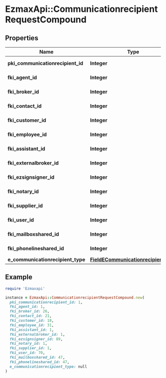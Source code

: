# EzmaxApi::CommunicationrecipientRequestCompound

## Properties

| Name | Type | Description | Notes |
| ---- | ---- | ----------- | ----- |
| **pki_communicationrecipient_id** | **Integer** | The unique ID of the Communicationrecipient. | [optional] |
| **fki_agent_id** | **Integer** | The unique ID of the Agent. | [optional] |
| **fki_broker_id** | **Integer** | The unique ID of the Broker. | [optional] |
| **fki_contact_id** | **Integer** | The unique ID of the Contact | [optional] |
| **fki_customer_id** | **Integer** | The unique ID of the Customer. | [optional] |
| **fki_employee_id** | **Integer** | The unique ID of the Employee. | [optional] |
| **fki_assistant_id** | **Integer** | The unique ID of the Assistant. | [optional] |
| **fki_externalbroker_id** | **Integer** | The unique ID of the Externalbroker. | [optional] |
| **fki_ezsignsigner_id** | **Integer** | The unique ID of the Ezsignsigner | [optional] |
| **fki_notary_id** | **Integer** | The unique ID of the Notary. | [optional] |
| **fki_supplier_id** | **Integer** | The unique ID of the Supplier. | [optional] |
| **fki_user_id** | **Integer** | The unique ID of the User | [optional] |
| **fki_mailboxshared_id** | **Integer** | The unique ID of the Mailboxshared | [optional] |
| **fki_phonelineshared_id** | **Integer** | The unique ID of the Phonelineshared | [optional] |
| **e_communicationrecipient_type** | [**FieldECommunicationrecipientType**](FieldECommunicationrecipientType.md) |  | [optional] |

## Example

```ruby
require 'Ezmaxapi'

instance = EzmaxApi::CommunicationrecipientRequestCompound.new(
  pki_communicationrecipient_id: 1,
  fki_agent_id: 1,
  fki_broker_id: 26,
  fki_contact_id: 21,
  fki_customer_id: 18,
  fki_employee_id: 31,
  fki_assistant_id: 1,
  fki_externalbroker_id: 1,
  fki_ezsignsigner_id: 89,
  fki_notary_id: 1,
  fki_supplier_id: 1,
  fki_user_id: 70,
  fki_mailboxshared_id: 47,
  fki_phonelineshared_id: 47,
  e_communicationrecipient_type: null
)
```

